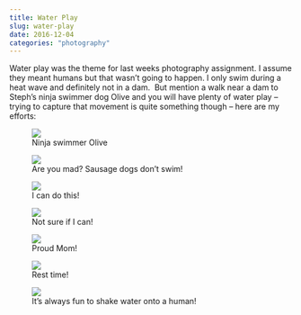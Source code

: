 ```yaml
---
title: Water Play
slug: water-play
date: 2016-12-04
categories: "photography"
---
```


<p>Water play was the theme for last weeks photography assignment. I assume they meant humans but that wasn’t going to happen. I only swim during a heat wave and definitely not in a dam.  But mention a walk near a dam to Steph’s ninja swimmer dog Olive and you will have plenty of water play – trying to capture that movement is quite something though – here are my efforts:</p>
<figure><img src="https://res.cloudinary.com/dy6grlu8z/image/upload/v1558841749/wmyynpta0cl2zgryacbu.jpg"/><figcaption>Ninja swimmer Olive</figcaption></figure>
<figure><img src="https://res.cloudinary.com/dy6grlu8z/image/upload/v1558841750/bflf20rx5ilypwahuzsc.jpg"/><figcaption>Are you mad? Sausage dogs don’t swim!</figcaption></figure>
<figure><img src="https://res.cloudinary.com/dy6grlu8z/image/upload/v1558841751/zngzt38unzmjzavaoxao.jpg"/><figcaption>I can do this!</figcaption></figure>
<figure><img src="https://res.cloudinary.com/dy6grlu8z/image/upload/v1558841752/jfvjyv2drwpnpw2wpmqs.jpg"/><figcaption>Not sure if I can!</figcaption></figure>
<figure><img src="https://res.cloudinary.com/dy6grlu8z/image/upload/v1558841753/wjnonin7fqokvxvb5txt.jpg"/><figcaption>Proud Mom!</figcaption></figure>
<figure><img src="https://res.cloudinary.com/dy6grlu8z/image/upload/v1558841754/eito22pvnumjpviq2rqg.jpg"/><figcaption>Rest time!</figcaption></figure>
<figure><img src="https://res.cloudinary.com/dy6grlu8z/image/upload/v1558841755/bynzkyyjhhhgptwqypg7.jpg"/><figcaption>It’s always fun to shake water onto a human!</figcaption></figure>


